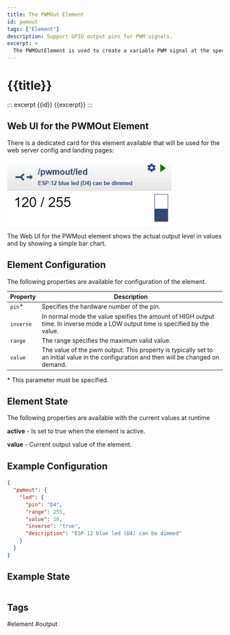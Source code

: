 ```yaml
---
title: The PWMOut Element
id: pwmout
tags: ["Element"]
description: Support GPIO output pins for PWM signals.
excerpt: >
  The PWMOutElement is used to create a variable PWM signal at the specified output pin. This can be used to drive a LED or a servo motor.
---
```


# {{title}}

::: excerpt {{id}}
{{excerpt}}
:::


## Web UI for the PWMOut Element

There is a dedicated card for this element available that will be used for the web server config and landing pages:

![PWMOut Web UI](/elements/pwmoutui.png)

The Web UI for the PWMout element shows the actual output level in values and by showing a simple bar chart.


## Element Configuration

The following properties are available for configuration of the element.

<object data="/element.svg?pwmout" type="image/svg+xml"></object>

| Property  | Description |
| ---       | --- |
| `pin`*    | Specifies the hardware number of the pin.
| `inverse` | In normal mode the value speifies the amount of HIGH output time. In inverse mode a LOW output time is specified by the value.
| `range`   | The range specifies the maximum valid value.
| `value`   | The value of the pwm output. This property is typically set to an initial value in the configuration and then will be changed on demand.

\* This parameter must be specified.

## Element State

The following properties are available with the current values at runtime

<object data="/element.svg?pwmout" type="image/svg+xml"></object>

**active** - Is set to true when the element is active.

**value** - Current output value of the element.

## Example Configuration

```json
{
  "pwmout": {
    "led": {
      "pin": "D4",
      "range": 255,
      "value": 10,
      "inverse": "true",
      "description": "ESP-12 blue led (D4) can be dimmed"
    }
  }
}
```

<!-- http://devdevice/$board/pwmout/led?value=0
http://devdevice/$board/pwmout/led?value=100
http://devdevice/$board/pwmout/led?value=255 -->


## Example State

```json
```

## Tags
#element #output
